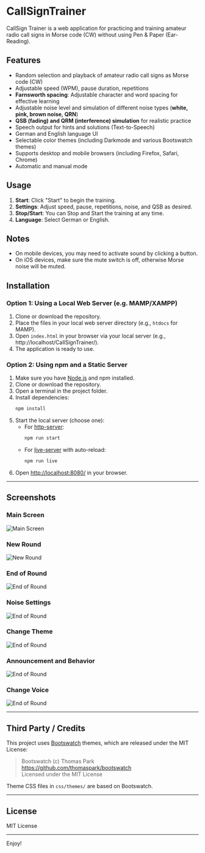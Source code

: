 # CallSignTrainer

CallSign Trainer is a web application for practicing and training amateur radio call signs in Morse code (CW) without using Pen & Paper (Ear-Reading).

## Features

- Random selection and playback of amateur radio call signs as Morse code (CW)
- Adjustable speed (WPM), pause duration, repetitions
- **Farnsworth spacing**: Adjustable character and word spacing for effective learning
- Adjustable noise level and simulation of different noise types (**white, pink, brown noise, QRN**)
- **QSB (fading) and QRM (interference) simulation** for realistic practice
- Speech output for hints and solutions (Text-to-Speech)
- German and English language UI
- Selectable color themes (including Darkmode and various Bootswatch themes)
- Supports desktop and mobile browsers (including Firefox, Safari, Chrome)
- Automatic and manual mode

## Usage

1. **Start**: Click "Start" to begin the training.
2. **Settings**: Adjust speed, pause, repetitions, noise, and QSB as desired.
3. **Stop/Start**: You can Stop and Start the training at any time.
4. **Language**: Select German or English.

## Notes

- On mobile devices, you may need to activate sound by clicking a button.
- On iOS devices, make sure the mute switch is off, otherwise Morse noise will be muted.

## Installation

### Option 1: Using a Local Web Server (e.g. MAMP/XAMPP)

1. Clone or download the repository.
2. Place the files in your local web server directory (e.g., `htdocs` for MAMP).
3. Open `index.html` in your browser via your local server (e.g., http://localhost/CallSignTrainer/).
4. The application is ready to use.

### Option 2: Using npm and a Static Server

1. Make sure you have [Node.js](https://nodejs.org/) and npm installed.
2. Clone or download the repository.
3. Open a terminal in the project folder.
4. Install dependencies:
    ```bash
    npm install
    ```
5. Start the local server (choose one):
    - For [http-server](https://www.npmjs.com/package/http-server):
      ```bash
      npm run start
      ```
    - For [live-server](https://www.npmjs.com/package/live-server) with auto-reload:
      ```bash
      npm run live
      ```
6. Open [http://localhost:8080/](http://localhost:8080/) in your browser.

---

## Screenshots

### Main Screen
![Main Screen](images/screenshot_main.jpg)

### New Round
![New Round](images/screenshot_new_round.jpg)

### End of Round
![End of Round](images/screenshot_end_round.jpg)

### Noise Settings
![End of Round](images/screenshot_noise.jpg)

### Change Theme
![End of Round](images/screenshot_change_theme.jpg)

### Announcement and Behavior
![End of Round](images/screenshot_announce.jpg)

### Change Voice
![End of Round](images/screenshot_change_voice.jpg)

---

## Third Party / Credits

This project uses [Bootswatch](https://bootswatch.com/) themes, which are released under the MIT License:

> Bootswatch (c) Thomas Park  
> https://github.com/thomaspark/bootswatch  
> Licensed under the MIT License

Theme CSS files in `css/themes/` are based on Bootswatch.

---

## License

MIT License

---

Enjoy!